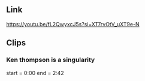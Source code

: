 ## Link
https://youtu.be/fL2QwyxcJ5s?si=XT7rvOtV_uXT9e-N

## Clips

### Ken thompson is a singularity
start = 0:00
end = 2:42
